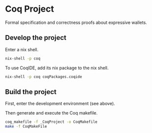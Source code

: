 # Coq Project

Formal specification and correctness proofs about expressive wallets.

## Develop the project

Enter a nix shell.

```bash
nix-shell -p coq
```

To use CoqIDE, add its nix package to the nix shell.

```bash
nix-shell -p coq coqPackages.coqide
```

## Build the project

First, enter the development environment (see above).

Then generate and execute the Coq makefile.

```bash
coq_makefile -f _CoqProject -o CoqMakefile
make -f CoqMakeFile
```
